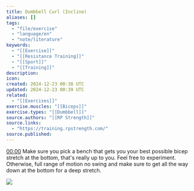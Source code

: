 ```yaml
---
title: Dumbbell Curl (Incline)
aliases: []
tags:
  - "file/exercise"
  - "language/en"
  - "note/literature"
keywords:
  - "[[Exercise]]"
  - "[[Resistance Training]]"
  - "[[Sport]]"
  - "[[Training]]"
description: 
icon: 
created: 2024-12-23 00:38 UTC
updated: 2024-12-23 00:39 UTC
related:
  - "[[Exercises]]"
exercise.muscles: "[[Biceps]]"
exercise.types: "[[Dumbbell]]"
source.authors: "[[RP Strength]]"
source.links:
  - "https://training.rpstrength.com/"
source.published: 
---
```


[00:00](https://www.youtube.com/watch?v=aTYlqC_JacQ&t=0) Make sure you pick a bench that gets you your best possible bicep stretch at the bottom, that's really up to you. Feel free to experiment. Otherwise, full range of motion no swing and make sure to get all the way down at the bottom for a deep stretch.

![](https://www.youtube.com/watch?v=aTYlqC_JacQ)
